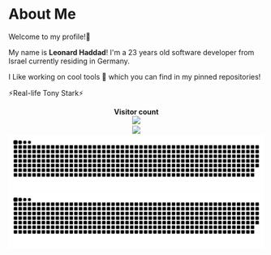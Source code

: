 <!--
**leolion3/leolion3** is a ✨ _special_ ✨ repository because its `README.md` (this file) appears on your GitHub profile.

Here are some ideas to get you started:

- 🔭 I’m currently working on ...
- 🌱 I’m currently learning ...
- 👯 I’m looking to collaborate on ...
- 🤔 I’m looking for help with ...
- 💬 Ask me about ...
- 📫 How to reach me: ...
- 😄 Pronouns: ...
- ⚡ Fun fact: ...
-->

# About Me

Welcome to my profile!👋

My name is **Leonard Haddad**! I'm a 23 years old software developer from Israel currently residing in Germany.

I Like working on cool tools 🔭 which you can find in my pinned repositories!

⚡Real-life Tony Stark⚡

<p align="center">
  <b>Visitor count</b>
  <br>
  <img src="https://profile-counter.glitch.me/leolion3/count.svg"/>
  <br>
  <img src="https://media0.giphy.com/media/5bGYUuT3VEVLa/giphy.gif"/>
  <br>
  <img src="generated/github-contribution-grid-snake.svg#gh-light-mode-only" alt="" />
  <img src="generated/github-contribution-grid-snake.svg#gh-dark-mode-only" alt=""/>
</p>
